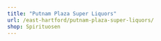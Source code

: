 ```yaml
---
title: "Putnam Plaza Super Liquors"
url: /east-hartford/putnam-plaza-super-liquors/
shop: Spirituosen
---
```

